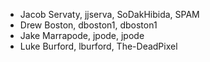 * Jacob Servaty, jjserva, SoDakHibida, SPAM
* Drew Boston, dboston1, dboston1
* Jake Marrapode, jpode, jpode
* Luke Burford, lburford, The-DeadPixel
